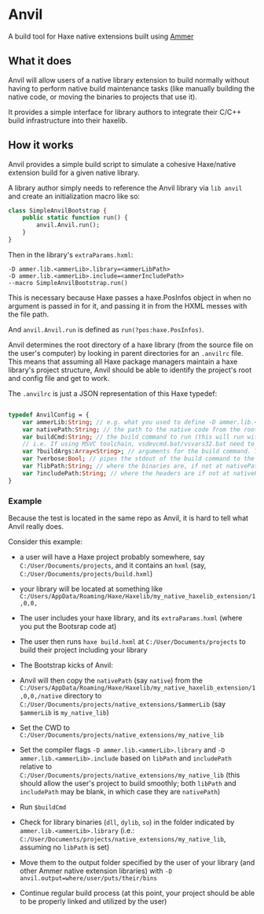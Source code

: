 # Anvil

A build tool for Haxe native extensions built using [Ammer](https://github.com/Aurel300/ammer)

## What it does

Anvil will allow users of a native library extension to build normally without having to perform native build maintenance tasks (like manually building the native code, or moving the binaries to projects that use it).

It provides a simple interface for library authors to integrate their C/C++ build infrastructure into their haxelib.

## How it works

Anvil provides a simple build script to simulate a cohesive Haxe/native extension build for a given native library.

A library author simply needs to reference the Anvil library via `lib anvil` and create an initialization macro like so:
```haxe
class SimpleAnvilBootstrap {
    public static function run() {
        anvil.Anvil.run();
    }
}
```

Then in the library's `extraParams.hxml`:
```hxml
-D ammer.lib.<ammerLib>.library=<ammerLibPath>
-D ammer.lib.<ammerLib>.include=<ammerIncludePath>
--macro SimpleAnvilBootstrap.run()
```

This is necessary because Haxe passes a haxe.PosInfos object in when no argument is passed in for it, and passing it in from the HXML messes with the file path.

And `anvil.Anvil.run` is defined as `run(?pos:haxe.PosInfos)`.

Anvil determines the root directory of a haxe library (from the source file on the user's computer) by looking in parent directories for an `.anvilrc` file.
This means that assuming all Haxe package managers maintain a haxe library's project structure, Anvil should be able to identify the project's root and config file and get to work.

The `.anvilrc` is just a JSON representation of this Haxe typedef:
```haxe

typedef AnvilConfig = {
	var ammerLib:String; // e.g. what you used to define -D ammer.lib.<ammerLib>.library etc...
	var nativePath:String; // the path to the native code from the root of your project
	var buildCmd:String; // the build command to run (this will run with the native path as its working directory; ensure all environment variables are set in order for this command to be successful)
	// i.e. If using MSVC toolchain, vsdevcmd.bat/vsvars32.bat need to be run in the shell before this.
	var ?buildArgs:Array<String>; // arguments for the build command. This works like Sys.command or new sys.io.Process, can be omitted (with args in cmd name)
	var ?verbose:Bool; // pipes the stdout of the build command to the stdout of the haxe build command.
	var ?libPath:String; // where the binaries are, if not at nativePath
	var ?includePath:String; // where the headers are if not at nativePath
}
```


### Example
Because the test is located in the same repo as Anvil, it is hard to tell what Anvil really does.

Consider this example: 
- a user will have a Haxe project probably somewhere, say `C:/User/Documents/projects`, and it contains an `hxml` (say, `C:/User/Documents/projects/build.hxml`)
-  your library will be located at something like `C:/Users/AppData/Roaming/Haxe/Haxelib/my_native_haxelib_extension/1,0,0,` 
- The user includes your haxe library, and its `extraParams.hxml` (where you put the Bootsrap code at)
- The user then runs `haxe build.hxml` at `C:/User/Documents/projects` to build their project including your library
- The Bootstrap kicks of Anvil:

- Anvil will then copy the `nativePath` (say `native`) from the `C:/Users/AppData/Roaming/Haxe/Haxelib/my_native_haxelib_extension/1,0,0,/native` directory to `C:/User/Documents/projects/native_extensions/$ammerLib` (say `$ammerLib` is `my_native_lib`)
- Set the CWD to `C:/User/Documents/projects/native_extensions/my_native_lib`
- Set the compiler flags `-D ammer.lib.<ammerLib>.library` and `-D ammer.lib.<ammerLib>.include` based on `libPath` and `includePath` relative to `C:/User/Documents/projects/native_extensions/my_native_lib` (this should allow the user's project to build smoothly; both `libPath` and `includePath` may be blank, in which case they are `nativePath`)
- Run `$buildCmd`
- Check for library binaries (`dll`, `dylib`, `so`) in the folder indicated by `ammer.lib.<ammerLib>.library` (i.e.: `C:/User/Documents/projects/native_extensions/my_native_lib`, assuming no `libPath` is set)
- Move them to the output folder specified by the user of your library (and other Ammer native extension libraries) with `-D anvil.output=where/user/puts/their/bins`
- Continue regular build process (at this point, your project should be able to be properly linked and utilized by the user)